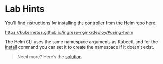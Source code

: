 # Lab Hints

You'll find instructions for installing the controller from the Helm repo here:

https://kubernetes.github.io/ingress-nginx/deploy/#using-helm

The Helm CLI uses the same namespace arguments as Kubectl, and for the [install](https://helm.sh/docs/helm/helm_install/#helm-install) command you can set it to create the namespace if it doesn't exist.

> Need more? Here's the [solution](solution.md).